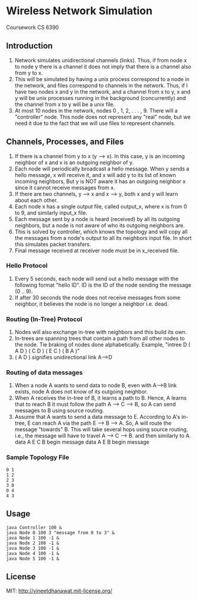 # Wireless Network Simulation
Coursework CS 6390

## Introduction
1. Network simulates unidirectional channels (links). Thus, if from node x to node y there is a channel it does not imply that there is a channel also from y to x.
2. This will be simulated by having a unix process correspond to a node in the network, and files correspond to channels in the network. Thus, if I have two nodes x and y in the network, and a channel from x to y, x and y will be unix processes running in the background (concurrently) and the channel from x to y will be a unix file.
3. At most 10 nodes in the network, nodes 0 , 1, 2, . . . , 9. There will a "controller" node. This node does not represent any "real" node, but we need it due to the fact that we will use files to represent channels.

## Channels, Processes, and Files
1. If there is a channel from y to x (y --> x). In this case, y is an incoming neighbor of x and x is an outgoing neighbor of y.
2. Each node will periodically broadcast a hello message. When y sends a hello message, x will receive it, and x will add y to its list of known incoming neighbors, But y is NOT aware it has an outgoing neighbor x since it cannot receive messages from x.
3. If there are two channels, y --> x and x --> y, both x and y will learn about each other.
4. Each node x has a single output file, called output_x, where x is from 0 to 9, and similarly input_x file.
5. Each message sent by a node is heard (received) by all its outgoing neighbors, but a node is not aware of who its outgoing neighbors are.
6. This is solved by controller, which knows the topology and will copy all the messages from a node's output to all its neighbors input file. In short this simulates packet transfers.
7. Final message received at receiver node must be in x_received file.

### Hello Protocol
1. Every 5 seconds, each node will send out a hello message with the following format "hello ID". ID is the ID of the node sending the message (0 .. 9).
2. If after 30 seconds the node does not receive messages from some neighbor, it believes the node is no longer a neighbor i.e. dead.

### Routing (In-Tree) Protocol
1. Nodes will also exchange in-tree with neighbors and this build its own.
2. In-trees are spanning trees that contain a path from all other nodes to the node. Tie braking of nodes done alphabetically. Example, "intree D ( A D ) ( C D ) ( E C ) ( B A )"
3. ( A D ) signifies unidirectional link A-->D

### Routing of data messages
1. When a node A wants to send data to node B, even with A-->B link exists, node A does not know of its outgoing neighbor.
2. When A receives the in-tree of B, it learns a path to B. Hence, A learns that to reach B it must follow the path A --> C --> B, so A can send messages to B using source routing.
3. Assume that A wants to send a data message to E. According to A's in-tree, E can reach A via the path E --> B --> A. So, A will route the message "towards" B. This will take several hops using source routing, i.e., the message will have to travel A --> C --> B. and then similarly to A.
	data A E C B begin message
	data A E B begin message

### Sample Topology File
	0 1
	1 2
	2 3
	3 0
	0 4
	4 3

## Usage
	java Controller 100 &
	java Node 0 100 3 "message from 0 to 3" &
	java Node 1 100 -1 &
	java Node 2 100 -1 &
	java Node 3 100 -1 &
	java Node 4 100 -1 &
	java Node 5 100 -1 &

## License

MIT: http://vineetdhanawat.mit-license.org/